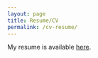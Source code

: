 ```yaml
---
layout: page
title: Resume/CV
permalink: /cv-resume/
---
```

My resume is available <a href="{{ 'assets/Resume Spring 2022.pdf' | relative_url }}">here</a>.
